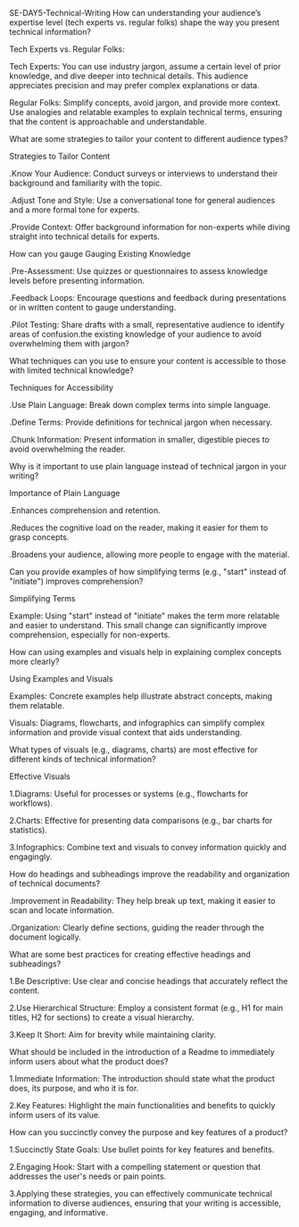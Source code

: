 

SE-DAY5-Technical-Writing
How can understanding your audience’s expertise level (tech experts vs. regular folks) shape the way you present technical information?

Tech Experts vs. Regular Folks:

Tech Experts: You can use industry jargon, assume a certain level of prior knowledge, and dive deeper into technical details. This audience appreciates precision and may prefer complex explanations or data.

Regular Folks: Simplify concepts, avoid jargon, and provide more context. Use analogies and relatable examples to explain technical terms, ensuring that the content is approachable and understandable.

What are some strategies to tailor your content to different audience types?

Strategies to Tailor Content

.Know Your Audience: Conduct surveys or interviews to understand their background and familiarity with the topic.

.Adjust Tone and Style: Use a conversational tone for general audiences and a more formal tone for experts.

.Provide Context: Offer background information for non-experts while diving straight into technical details for experts.

How can you gauge  Gauging Existing Knowledge

.Pre-Assessment: Use quizzes or questionnaires to assess knowledge levels before presenting information.

.Feedback Loops: Encourage questions and feedback during presentations or in written content to gauge understanding.

.Pilot Testing: Share drafts with a small, representative audience to identify areas of confusion.the existing knowledge of your audience to avoid overwhelming them with jargon?

What techniques can you use to ensure your content is accessible to those with limited technical knowledge?

Techniques for Accessibility

.Use Plain Language: Break down complex terms into simple language.

.Define Terms: Provide definitions for technical jargon when necessary.

.Chunk Information: Present information in smaller, digestible pieces to avoid overwhelming the reader.

Why is it important to use plain language instead of technical jargon in your writing?
 
 Importance of Plain Language

.Enhances comprehension and retention.

.Reduces the cognitive load on the reader, making it easier for them to grasp concepts.

.Broadens your audience, allowing more people to engage with the material.

Can you provide examples of how simplifying terms (e.g., "start" instead of "initiate") improves comprehension?

Simplifying Terms

Example: Using "start" instead of "initiate" makes the term more relatable and easier to understand. This small change can significantly improve comprehension, especially for non-experts.

How can using examples and visuals help in explaining complex concepts more clearly?

 Using Examples and Visuals

Examples: Concrete examples help illustrate abstract concepts, making them relatable.

Visuals: Diagrams, flowcharts, and infographics can simplify complex information and provide visual context that aids understanding.

What types of visuals (e.g., diagrams, charts) are most effective for different kinds of technical information?

Effective Visuals

1.Diagrams: Useful for processes or systems (e.g., flowcharts for workflows).

2.Charts: Effective for presenting data comparisons (e.g., bar charts for statistics).

3.Infographics: Combine text and visuals to convey information quickly and engagingly.

How do headings and subheadings improve the readability and organization of technical documents?
 
.Improvement in Readability: They help break up text, making it easier to scan and locate information.

.Organization: Clearly define sections, guiding the reader through the document logically.

What are some best practices for creating effective headings and subheadings?

1.Be Descriptive: Use clear and concise headings that accurately reflect the content.

2.Use Hierarchical Structure: Employ a consistent format (e.g., H1 for main titles, H2 for sections) to create a visual hierarchy.

3.Keep It Short: Aim for brevity while maintaining clarity.

What should be included in the introduction of a Readme to immediately inform users about what the product does?

1.Immediate Information: The introduction should state what the product does, its purpose, and who it is for.

2.Key Features: Highlight the main functionalities and benefits to quickly inform users of its value.

How can you succinctly convey the purpose and key features of a product?

1.Succinctly State Goals: Use bullet points for key features and benefits.

2.Engaging Hook: Start with a compelling statement or question that addresses the user's needs or pain points.

3.Applying these strategies, you can effectively communicate technical information to diverse audiences, ensuring that your writing is accessible, engaging, and informative.
